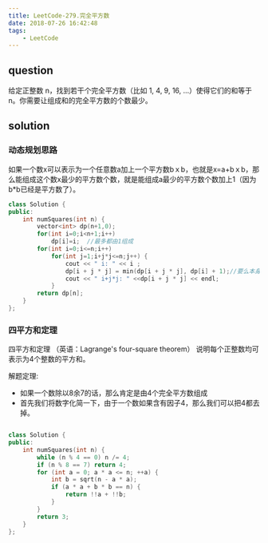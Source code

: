 ```yaml
---
title: LeetCode-279.完全平方数
date: 2018-07-26 16:42:48
tags:
    - LeetCode
---
```

## question

给定正整数 n，找到若干个完全平方数（比如 1, 4, 9, 16, ...）使得它们的和等于 n。你需要让组成和的完全平方数的个数最少。

## solution

### 动态规划思路

如果一个数x可以表示为一个任意数a加上一个平方数bｘb，也就是x=a+bｘb，那么能组成这个数x最少的平方数个数，就是能组成a最少的平方数个数加上1（因为b*b已经是平方数了）。

```cpp 
class Solution {
public:
    int numSquares(int n) {
        vector<int> dp(n+1,0);
        for(int i=0;i<n+1;i++)
            dp[i]=i;  //最多都由1组成
        for(int i=0;i<=n;i++)
            for(int j=1;i+j*j<=n;j++) {
                cout << " i: " << i ;
                dp[i + j * j] = min(dp[i + j * j], dp[i] + 1);//要么本身，要么加一个平方数
                cout << " i+j*j: " <<dp[i + j * j] << endl;
            }
        return dp[n];
    }
};

```

### 四平方和定理

四平方和定理 （英语：Lagrange's four-square theorem） 说明每个正整数均可表示为4个整数的平方和。

解题定理:
* 如果一个数除以8余7的话，那么肯定是由4个完全平方数组成
* 首先我们将数字化简一下，由于一个数如果含有因子4，那么我们可以把4都去掉。

```cpp

class Solution {
public:
    int numSquares(int n) {
        while (n % 4 == 0) n /= 4;
        if (n % 8 == 7) return 4;
        for (int a = 0; a * a <= n; ++a) {
            int b = sqrt(n - a * a);
            if (a * a + b * b == n) {
                return !!a + !!b;
            }
        }
        return 3;
    }
};


```